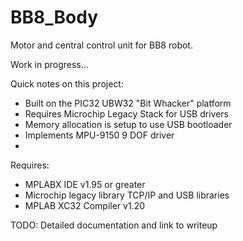 # BB8_Body
Motor and central control unit for BB8 robot.

Work in progress...

Quick notes on this project:
- Built on the PIC32 UBW32 "Bit Whacker" platform
- Requires Microchip Legacy Stack for USB drivers
- Memory allocation is setup to use USB bootloader
- Implements MPU-9150 9 DOF driver
- 

Requires:
- MPLABX IDE v1.95 or greater
- Microchip legacy library TCP/IP and USB libraries
- MPLAB XC32 Compiler v1.20

TODO: Detailed documentation and link to writeup
